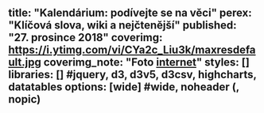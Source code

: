 title: "Kalendárium: podívejte se na věci"
perex: "Klíčová slova, wiki a nejčtenější"
published: "27. prosince 2018"
coverimg: https://i.ytimg.com/vi/CYa2c_Liu3k/maxresdefault.jpg
coverimg_note: "Foto <a href='#'>internet</a>"
styles: []
libraries: [] #jquery, d3, d3v5, d3csv, highcharts, datatables
options: [wide] #wide, noheader (, nopic)
---
<div id="kalendarium"></div>

